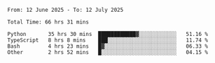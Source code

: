<!--START_SECTION:waka-->

```abap
From: 12 June 2025 - To: 12 July 2025

Total Time: 66 hrs 31 mins

Python       35 hrs 30 mins  ████████████▓░░░░░░░░░░░░   51.16 %
TypeScript   8 hrs 8 mins    ███░░░░░░░░░░░░░░░░░░░░░░   11.74 %
Bash         4 hrs 23 mins   █▓░░░░░░░░░░░░░░░░░░░░░░░   06.33 %
Other        2 hrs 52 mins   █░░░░░░░░░░░░░░░░░░░░░░░░   04.15 %
```

<!--END_SECTION:waka-->
